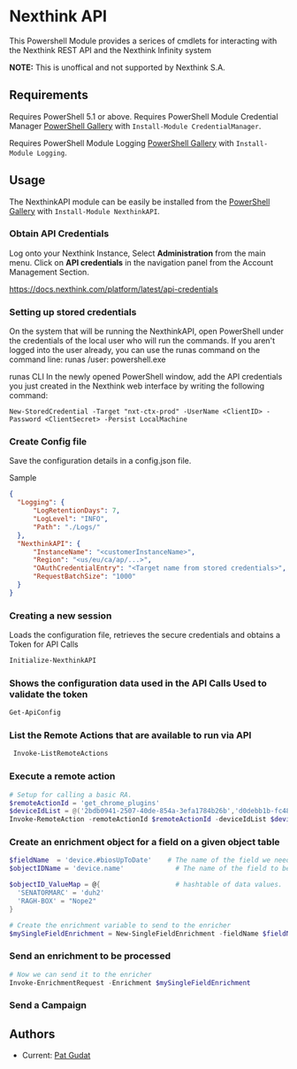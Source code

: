 # Nexthink API
This Powershell Module provides a serices of cmdlets for interacting with the Nexthink REST API and the Nexthink Infinity system

**NOTE:**  This is unoffical and not supported by Nexthink S.A.

## Requirements

Requires PowerShell 5.1 or above.
Requires PowerShell Module Credential Manager [PowerShell Gallery](https://www.powershellgallery.com/packages/CredentialManager/2.0) with `Install-Module CredentialManager`.

Requires PowerShell Module Logging [PowerShell Gallery](https://www.powershellgallery.com/packages/Logging/4.8.5) with `Install-Module Logging`.

## Usage

The NexthinkAPI module can be easily be installed from the [PowerShell Gallery](https://www.powershellgallery.com/packages/NexthinkAPI) with `Install-Module NexthinkAPI`.

### Obtain API Credentials

Log onto your Nexthink Instance, Select **Administration** from the main menu.  Click on **API credentials** in the navigation panel from the Account Management Section.

https://docs.nexthink.com/platform/latest/api-credentials

### Setting up stored credentials
On the system that will be running the NexthinkAPI, open PowerShell under the credentials of the local user who will run the commands.  If you aren't logged into the user already, you can use the runas command on the command line: runas /user:<service account> powershell.exe

runas CLI
In the newly opened PowerShell window, add the API credentials you just created in the Nexthink web interface by writing the following command:

`New-StoredCredential -Target "nxt-ctx-prod" -UserName <ClientID> -Password <ClientSecret> -Persist LocalMachine`

### Create Config file
  
  Save the configuration details in a config.json file.
  
  Sample
  ```Json
  {
    "Logging": {
        "LogRetentionDays": 7,
        "LogLevel": "INFO",
        "Path": "./Logs/"
    },
    "NexthinkAPI": {
        "InstanceName": "<customerInstanceName>",
        "Region": "<us/eu/ca/ap/...>",
        "OAuthCredentialEntry": "<Target name from stored credentials>",
        "RequestBatchSize": "1000"
    }
}
```
  
### Creating a new session

  Loads the configuration file, retrieves the secure credentials and obtains a Token for API Calls
  
```PowerShell
Initialize-NexthinkAPI
```
  
 ### Shows the configuration data used in the API Calls Used to validate the token
```PowerShell
Get-ApiConfig
```
  
### List the Remote Actions that are available to run via API
 ```PowerShell
  Invoke-ListRemoteActions
  ```

### Execute a remote action

  ```PowerShell
  # Setup for calling a basic RA.
  $remoteActionId = 'get_chrome_plugins'
  $deviceIdList = @('2bdb0941-2507-40de-854a-3efa1784b26b','d0debb1b-fc48-4eb1-81fa-8a799b21d108')
  Invoke-RemoteAction -remoteActionId $remoteActionId -deviceIdList $deviceIdList
  ```

### Create an enrichment object for a field on a given object table

  ```PowerShell
$fieldName  = 'device.#biosUpToDate'    # The name of the field we need to enrich
$objectIDName = 'device.name'             # The name of the field to be used to ID the object

$objectID_ValueMap = @{                   # hashtable of data values.
    'SENATORMARC' = 'duh2'
    'RAGH-BOX' = "Nope2"
}

# Create the enrichment variable to send to the enricher
$mySingleFieldEnrichment = New-SingleFieldEnrichment -fieldName $fieldName -objectName $objectIDName -ObjectValues $objectID_ValueMap
```
### Send an enrichment to be processed
```Powershell
# Now we can send it to the enricher
Invoke-EnrichmentRequest -Enrichment $mySingleFieldEnrichment
```

### Send a Campaign


## Authors
  
 - Current: [Pat Gudat](https://github.com/NexthinkGuru)
  
  
